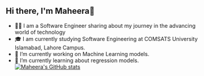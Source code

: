 ## Hi there, I'm Maheera👋
- 👩‍💻 I am a Software Engineer sharing about my journey in the advancing world of technology
- 🎓 I am currently studying Software Engineering at COMSATS University Islamabad, Lahore Campus. 
- 🔭 I’m currently working on Machine Learning models.
- 🌱 I’m currently learning about regression models.
[![Maheera's GitHub stats](https://github-readme-stats.vercel.app/api?username=maheera421)](https://github.com/anuraghazra/github-readme-stats)



